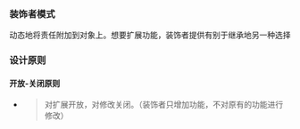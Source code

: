 ### 装饰者模式
动态地将责任附加到对象上。想要扩展功能，装饰者提供有别于继承地另一种选择

### 设计原则
#### 开放-关闭原则
* > 对扩展开放，对修改关闭。（装饰者只增加功能，不对原有的功能进行修改）
